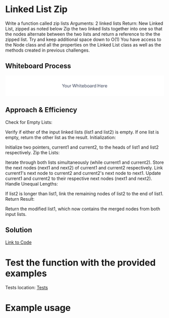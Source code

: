 # Linked List Zip
Write a function called zip lists
Arguments: 2 linked lists
Return: New Linked List, zipped as noted below
Zip the two linked lists together into one so that the nodes alternate between the two lists and return a reference to the the zipped list.
Try and keep additional space down to O(1)
You have access to the Node class and all the properties on the Linked List class as well as the methods created in previous challenges.


## Whiteboard Process
![Whiteboard](./White%20Board.png)

## Approach & Efficiency

Check for Empty Lists:

Verify if either of the input linked lists (list1 and list2) is empty.
If one list is empty, return the other list as the result.
Initialization:

Initialize two pointers, current1 and current2, to the heads of list1 and list2 respectively.
Zip the Lists:

Iterate through both lists simultaneously (while current1 and current2).
Store the next nodes (next1 and next2) of current1 and current2 respectively.
Link current1's next node to current2 and current2's next node to next1.
Update current1 and current2 to their respective next nodes (next1 and next2).
Handle Unequal Lengths:

If list2 is longer than list1, link the remaining nodes of list2 to the end of list1.
Return Result:

Return the modified list1, which now contains the merged nodes from both input lists.

## Solution

[Link to Code](../../code_challenges/linked_list_zip.py)

# Test the function with the provided examples
Tests location:
[Tests](../../tests/code_challenges/test_linked_list_zip.py)

# Example usage
